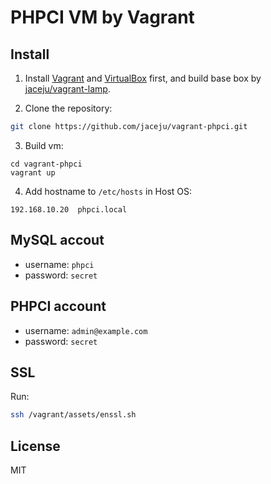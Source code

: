 # PHPCI VM by Vagrant

## Install

1. Install [Vagrant](https://www.vagrantup.com/) and [VirtualBox](https://www.virtualbox.org/) first, and build base box by [jaceju/vagrant-lamp](https://github.com/jaceju/vagrant-lamp).

2. Clone the repository:

 ```bash
 git clone https://github.com/jaceju/vagrant-phpci.git
 ```

3. Build vm:

 ```
 cd vagrant-phpci
 vagrant up
 ```

4. Add hostname to `/etc/hosts` in Host OS:

 ```
 192.168.10.20  phpci.local
 ```

## MySQL accout

* username: `phpci`
* password: `secret`

## PHPCI account

* username: `admin@example.com`
* password: `secret`

## SSL

Run:

```bash
ssh /vagrant/assets/enssl.sh
```

## License

MIT

